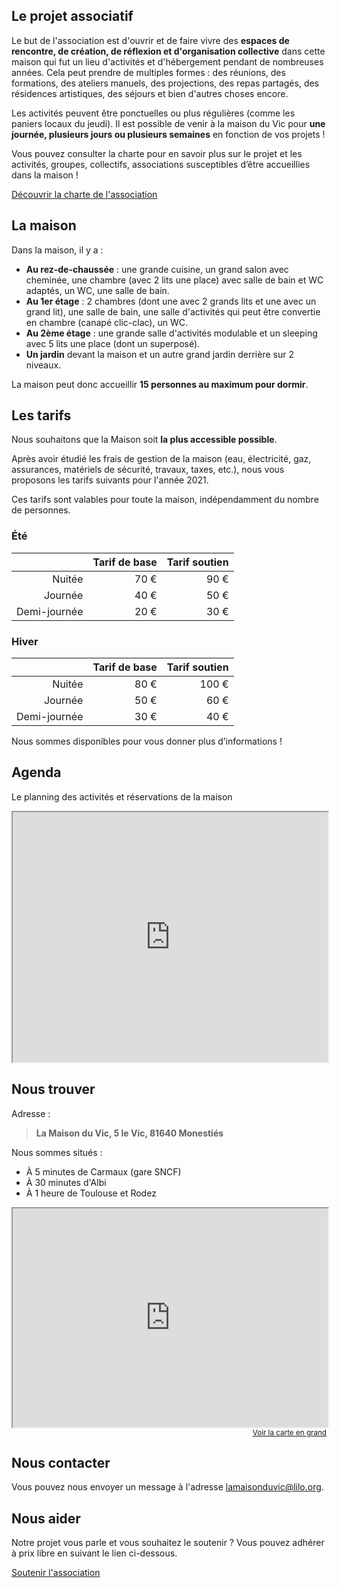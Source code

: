 ## Le projet associatif

Le but de l'association est d'ouvrir et de faire vivre des **espaces de rencontre, de création, de réflexion et d'organisation collective** dans cette maison qui fut un lieu d'activités et d'hébergement pendant de nombreuses années. Cela peut prendre de multiples formes : des réunions, des formations, des ateliers manuels, des projections, des repas partagés, des résidences artistiques, des séjours et bien d'autres choses encore.

Les activités peuvent être ponctuelles ou plus régulières (comme les paniers locaux du jeudi). Il est possible de venir à la maison du Vic pour **une journée, plusieurs jours ou plusieurs semaines** en fonction de vos projets !

Vous pouvez consulter la charte pour en savoir plus sur le projet et les activités, groupes, collectifs, associations susceptibles d’être accueillies dans la maison !

>

[Découvrir la charte de l'association](/charte)

<slot name="photos asso" />

## La maison

Dans la maison, il y a :

- **Au rez-de-chaussée** : une grande cuisine, un grand salon avec cheminée, une chambre (avec 2 lits une place) avec salle de bain et WC adaptés, un WC, une salle de bain.
- **Au 1er étage** : 2 chambres (dont une avec 2 grands lits et une avec un grand lit), une salle de bain, une salle d'activités qui peut être convertie en chambre (canapé clic-clac), un WC.
- **Au 2ème étage** : une grande salle d'activités modulable et un sleeping avec 5 lits une place (dont un superposé).
- **Un jardin** devant la maison et un autre grand jardin derrière sur 2 niveaux.

La maison peut donc accueillir **15 personnes au maximum pour dormir**.

<slot name="photos maison" />

## Les tarifs

Nous souhaitons que la Maison soit **la plus accessible possible**.

Après avoir étudié les frais de gestion de la maison (eau, électricité, gaz, assurances, matériels de sécurité, travaux, taxes, etc.), nous vous proposons les tarifs suivants pour l'année 2021.

Ces tarifs sont valables pour toute la maison, indépendamment du nombre de personnes.

### Été

|              | Tarif de base | Tarif soutien |
| -----------: | ------------: | ------------: |
|       Nuitée |          70 € |          90 € |
|      Journée |          40 € |          50 € |
| Demi-journée |          20 € |          30 € |

### Hiver

|              | Tarif de base | Tarif soutien |
| -----------: | ------------: | ------------: |
|       Nuitée |          80 € |         100 € |
|      Journée |          50 € |          60 € |
| Demi-journée |          30 € |          40 € |

Nous sommes disponibles pour vous donner plus d’informations !

## Agenda

Le planning des activités et réservations de la maison

<iframe title="L'agenda de la maison du Vic" src="https://calendar.google.com/calendar/embed?showTitle=0&amp;showPrint=0&amp;showTabs=0&amp;showCalendars=0&amp;showTz=0&amp;height=400&amp;wkst=1&amp;bgcolor=%23ffffff&amp;src=lamaisonduvic%40gmail.com&amp;amp;ctz=Europe%2FParis&amp;color=%230F4B38&amp;"  scrolling="no" width="100%" height="400" loading="lazy"></iframe>

## Nous trouver

<div class="colonnes">
<div>
Adresse :

> **La Maison du Vic,
> 5 le Vic,
> 81640 Monestiés**

Nous sommes situés :

- À 5 minutes de Carmaux (gare SNCF)
- À 30 minutes d'Albi
- À 1 heure de Toulouse et Rodez
</div>

<div style="text-align: right" name>
  <iframe width="100%" height="350" title="La maison du Vic sur la carte" scrolling="no"  src="https://www.openstreetmap.org/export/embed.html?bbox=1.5861511230468752%2C43.758200767075934%2C2.638092041015625%2C44.36116948697885&amp;layer=mapnik&amp;marker=44.06045271345171%2C2.11212158203125" loading="lazy"></iframe><small><a href="https://www.openstreetmap.org/?mlat=44.0605&amp;mlon=2.1121#map=10/44.0605/2.1121">Voir la carte en grand</a></small>
</div>
</div>

## Nous contacter

Vous pouvez nous envoyer un message à l'adresse <lamaisonduvic@lilo.org>.

## Nous aider

Notre projet vous parle et vous souhaitez le soutenir ? Vous pouvez adhérer à prix libre en suivant le lien ci-dessous.

>

[Soutenir l'association](https://www.helloasso.com/associations/vic-et-vers-ca/adhesions/bulletin-d-adhesion-a-l-association-vic-et-vers-ca)
